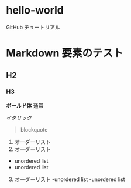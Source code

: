 # hello-world
GitHub チュートリアル

# Markdown 要素のテスト
## H2
### H3

**ボールド体**
通常

*イタリック*

> blockquote

1. オーダーリスト
2. オーダーリスト
- unordered list
- unordered list

3. オーダーリスト
   -unordered list
   -unordered list
